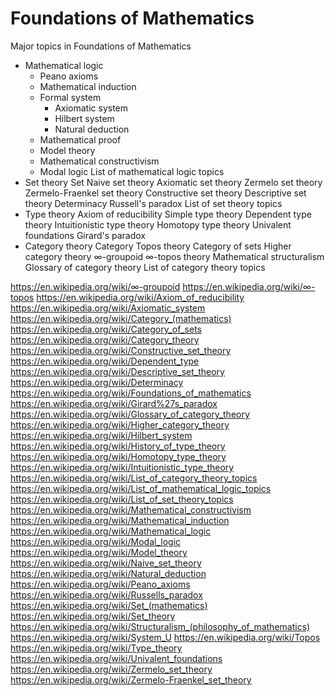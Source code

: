 # Foundations of Mathematics


Major topics in Foundations of Mathematics
* Mathematical logic
  - Peano axioms
  - Mathematical induction
  - Formal system
    - Axiomatic system
    - Hilbert system
    - Natural deduction
  - Mathematical proof
  - Model theory
  - Mathematical constructivism
  - Modal logic
  List of mathematical logic topics
* Set theory
  Set
  Naive set theory
  Axiomatic set theory
  Zermelo set theory
  Zermelo-Fraenkel set theory
  Constructive set theory
  Descriptive set theory
  Determinacy
  Russell's paradox
  List of set theory topics
* Type theory
  Axiom of reducibility
  Simple type theory
  Dependent type theory
  Intuitionistic type theory
  Homotopy type theory
  Univalent foundations
  Girard's paradox
* Category theory
  Category
  Topos theory
  Category of sets
  Higher category theory
  ∞-groupoid
  ∞-topos theory
  Mathematical structuralism
  Glossary of category theory
  List of category theory topics


https://en.wikipedia.org/wiki/∞-groupoid
https://en.wikipedia.org/wiki/∞-topos
https://en.wikipedia.org/wiki/Axiom_of_reducibility
https://en.wikipedia.org/wiki/Axiomatic_system
https://en.wikipedia.org/wiki/Category_(mathematics)
https://en.wikipedia.org/wiki/Category_of_sets
https://en.wikipedia.org/wiki/Category_theory
https://en.wikipedia.org/wiki/Constructive_set_theory
https://en.wikipedia.org/wiki/Dependent_type
https://en.wikipedia.org/wiki/Descriptive_set_theory
https://en.wikipedia.org/wiki/Determinacy
https://en.wikipedia.org/wiki/Foundations_of_mathematics
https://en.wikipedia.org/wiki/Girard%27s_paradox
https://en.wikipedia.org/wiki/Glossary_of_category_theory
https://en.wikipedia.org/wiki/Higher_category_theory
https://en.wikipedia.org/wiki/Hilbert_system
https://en.wikipedia.org/wiki/History_of_type_theory
https://en.wikipedia.org/wiki/Homotopy_type_theory
https://en.wikipedia.org/wiki/Intuitionistic_type_theory
https://en.wikipedia.org/wiki/List_of_category_theory_topics
https://en.wikipedia.org/wiki/List_of_mathematical_logic_topics
https://en.wikipedia.org/wiki/List_of_set_theory_topics
https://en.wikipedia.org/wiki/Mathematical_constructivism
https://en.wikipedia.org/wiki/Mathematical_induction
https://en.wikipedia.org/wiki/Mathematical_logic
https://en.wikipedia.org/wiki/Modal_logic
https://en.wikipedia.org/wiki/Model_theory
https://en.wikipedia.org/wiki/Naive_set_theory
https://en.wikipedia.org/wiki/Natural_deduction
https://en.wikipedia.org/wiki/Peano_axioms
https://en.wikipedia.org/wiki/Russells_paradox
https://en.wikipedia.org/wiki/Set_(mathematics)
https://en.wikipedia.org/wiki/Set_theory
https://en.wikipedia.org/wiki/Structuralism_(philosophy_of_mathematics)
https://en.wikipedia.org/wiki/System_U
https://en.wikipedia.org/wiki/Topos
https://en.wikipedia.org/wiki/Type_theory
https://en.wikipedia.org/wiki/Univalent_foundations
https://en.wikipedia.org/wiki/Zermelo_set_theory
https://en.wikipedia.org/wiki/Zermelo-Fraenkel_set_theory
